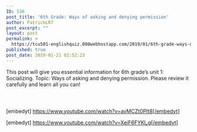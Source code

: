 ```yaml
---
ID: 536
post_title: '6th Grade: Ways of asking and denying permission'
author: PatrickLR7
post_excerpt: ""
layout: post
permalink: >
  https://tcu501-englishquiz.000webhostapp.com/2019/01/6th-grade-ways-of-asking-and-denying-permission
published: true
post_date: 2019-01-21 02:52:23
---
```

<!-- wp:paragraph -->
<p>This post will give you essential information for 6th grade’s unit 1: Socializing. Topic: Ways of asking and denying permission. Please review it carefully and learn all you can!</p>
<!-- /wp:paragraph -->

<!-- wp:image -->
<figure class="wp-block-image"><img src="https://verygoodresource.files.wordpress.com/2018/03/asking-permission.jpg?w=1086" alt=""/></figure>
<!-- /wp:image -->

<!-- wp:image -->
<figure class="wp-block-image"><img src="http://www.englishtenses.eu/wp-content/uploads/2014/07/permission-simple-web-page-001-1024x724.jpg" alt=""/></figure>
<!-- /wp:image -->

<!-- wp:image -->
<figure class="wp-block-image"><img src="https://i.pinimg.com/originals/f0/6f/59/f06f594482ae20ba6f8882e772e0e2e0.jpg" alt=""/></figure>
<!-- /wp:image -->

<!-- wp:epyt/youtube {"shortcode":"[embedyt] https://www.youtube.com/watch?v=avMCZt0PIt8[/embedyt]"} -->
[embedyt] https://www.youtube.com/watch?v=avMCZt0PIt8[/embedyt]
<!-- /wp:epyt/youtube -->

<!-- wp:epyt/youtube {"shortcode":"[embedyt] https://www.youtube.com/watch?v=XeiF6FYKl_g[/embedyt]"} -->
[embedyt] https://www.youtube.com/watch?v=XeiF6FYKl_g[/embedyt]
<!-- /wp:epyt/youtube -->